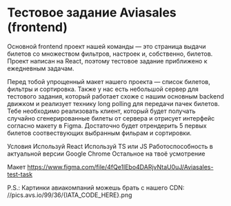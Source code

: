 <h1>Тестовое задание Aviasales (frontend)</h1>

Основной frontend проект нашей команды — это страница выдачи билетов со множеством фильтров, настроек и, собственно, билетов. Проект написан на React, поэтому тестовое задание приближено к ежедневным задачам.

Перед тобой упрощенный макет нашего проекта — список билетов, фильтры и сортировка. Также у нас есть небольшой сервер для тестового задания, который работает схоже с нашим основным backend движком и реализует технику long polling для передачи пачек билетов. Тебе необходимо реализовать клиент, который будет получать случайно сгенерированные билеты от сервера и отрисует интерфейс согласно макету в Figma. Достаточно будет отрендерить 5 первых билетов соотвествующих выбранным фильрам и сортировки.

Условия
Используй React
Используй TS или JS
Работоспособность в актуальной версии Google Chrome
Остальное на твоё усмотрение

Макет
https://www.figma.com/file/4fQe1lEbo4DARjvNtaU0uJ/Aviasales-test-task

P.S.: Картинки авиакомпаний можешь брать с нашего CDN: //pics.avs.io/99/36/{IATA_CODE_HERE}.png
